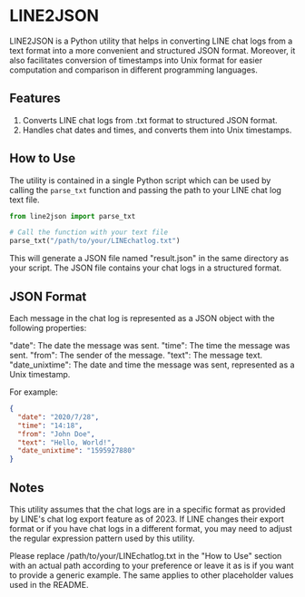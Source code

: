# LINE2JSON

LINE2JSON is a Python utility that helps in converting LINE chat logs from a text format into a more convenient and structured JSON format. Moreover, it also facilitates conversion of timestamps into Unix format for easier computation and comparison in different programming languages.

## Features

1. Converts LINE chat logs from .txt format to structured JSON format.
2. Handles chat dates and times, and converts them into Unix timestamps.

## How to Use

The utility is contained in a single Python script which can be used by calling the `parse_txt` function and passing the path to your LINE chat log text file. 

```python
from line2json import parse_txt

# Call the function with your text file
parse_txt("/path/to/your/LINEchatlog.txt")
```
This will generate a JSON file named "result.json" in the same directory as your script. The JSON file contains your chat logs in a structured format.

## JSON Format
Each message in the chat log is represented as a JSON object with the following properties:

"date": The date the message was sent.
"time": The time the message was sent.
"from": The sender of the message.
"text": The message text.
"date_unixtime": The date and time the message was sent, represented as a Unix timestamp.

For example:

```json
{
  "date": "2020/7/28",
  "time": "14:18",
  "from": "John Doe",
  "text": "Hello, World!",
  "date_unixtime": "1595927880"
}
```

## Notes
This utility assumes that the chat logs are in a specific format as provided by LINE's chat log export feature as of 2023. If LINE changes their export format or if you have chat logs in a different format, you may need to adjust the regular expression pattern used by this utility.

Please replace /path/to/your/LINEchatlog.txt in the "How to Use" section with an actual path according to your preference or leave it as is if you want to provide a generic example. The same applies to other placeholder values used in the README.
